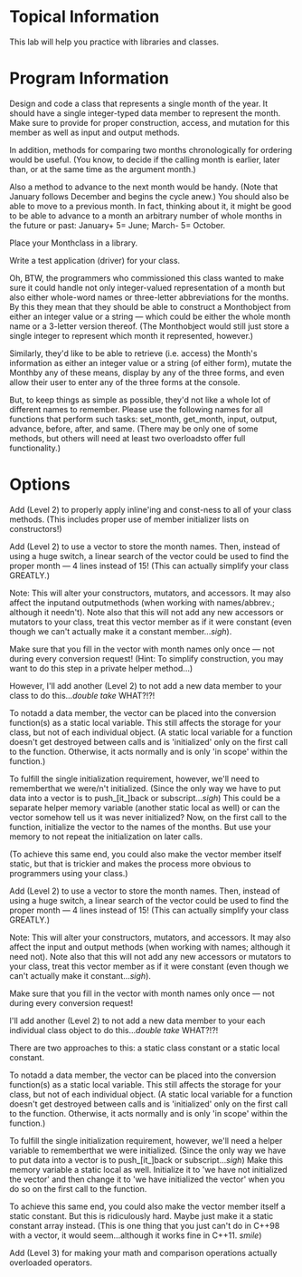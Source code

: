 # Topical Information
This lab will help you practice with libraries and classes.

# Program Information
Design and code a class that represents a single month of the year. It should have a single integer-typed data member to represent the month. Make sure to provide for proper construction, access, and mutation for this member as well as input and output methods.

In addition, methods for comparing two months chronologically for ordering would be useful. (You know, to decide if the calling month is earlier, later than, or at the same time as the argument month.)

Also a method to advance to the next month would be handy. (Note that January follows December and begins the cycle anew.) You should also be able to move to a previous month. In fact, thinking about it, it might be good to be able to advance to a month an arbitrary number of whole months in the future or past: January+ 5= June; March- 5= October.

Place your Monthclass in a library.

Write a test application (driver) for your class.

Oh, BTW, the programmers who commissioned this class wanted to make sure it could handle not only integer-valued representation of a month but also either whole-word names or three-letter abbreviations for the months. By this they mean that they should be able to construct a Monthobject from either an integer value or a string — which could be either the whole month name or a 3-letter version thereof. (The Monthobject would still just store a single integer to represent which month it represented, however.)

Similarly, they'd like to be able to retrieve (i.e. access) the Month's information as either an integer value or a string (of either form), mutate the Monthby any of these means, display by any of the three forms, and even allow their user to enter any of the three forms at the console.

But, to keep things as simple as possible, they'd not like a whole lot of different names to remember. Please use the following names for all functions that perform such tasks: set_month, get_month, input, output, advance, before, after, and same. (There may be only one of some methods, but others will need at least two overloadsto offer full functionality.)


# Options

Add (Level 2) to properly apply inline'ing and const-ness to all of your class methods. (This includes proper use of member initializer lists on constructors!)

Add (Level 2) to use a vector to store the month names. Then, instead of using a huge switch, a linear search of the vector could be used to find the proper month — 4 lines instead of 15! (This can actually simplify your class GREATLY.)

Note: This will alter your constructors, mutators, and accessors. It may also affect the inputand outputmethods (when working with names/abbrev.; although it needn't). Note also that this will not add any new accessors or mutators to your class, treat this vector member as if it were constant (even though we can't actually make it a constant member...*sigh*).

Make sure that you fill in the vector with month names only once — not during every conversion request! (Hint: To simplify construction, you may want to do this step in a private helper method...)

However, I'll add another (Level 2) to not add a new data member to your class to do this...*double take* WHAT?!?!

To notadd a data member, the vector can be placed into the conversion function(s) as a static local variable. This still affects the storage for your class, but not of each individual object. (A static local variable for a function doesn't get destroyed between calls and is 'initialized' only on the first call to the function. Otherwise, it acts normally and is only 'in scope' within the function.)

To fulfill the single initialization requirement, however, we'll need to rememberthat we were/n't initialized. (Since the only way we have to put data into a vector is to push_[it_]back or subscript...*sigh*) This could be a separate helper memory variable (another static local as well) or can the vector somehow tell us it was never initialized? Now, on the first call to the function, initialize the vector to the names of the months. But use your memory to not repeat the initialization on later calls.

(To achieve this same end, you could also make the vector member itself static, but that is trickier and makes the process more obvious to programmers using your class.)

Add (Level 2) to use a vector to store the month names. Then, instead of using a huge switch, a linear search of the vector could be used to find the proper month — 4 lines instead of 15! (This can actually simplify your class GREATLY.)

Note: This will alter your constructors, mutators, and accessors. It may also affect the input and output methods (when working with names; although it need not). Note also that this will not add any new accessors or mutators to your class, treat this vector member as if it were constant (even though we can't actually make it constant...*sigh*).

Make sure that you fill in the vector with month names only once — not during every conversion request!

I'll add another (Level 2) to not add a new data member to your each individual class object to do this...*double take* WHAT?!?!

There are two approaches to this: a static class constant or a static local constant.

To notadd a data member, the vector can be placed into the conversion function(s) as a static local variable. This still affects the storage for your class, but not of each individual object. (A static local variable for a function doesn't get destroyed between calls and is 'initialized' only on the first call to the function. Otherwise, it acts normally and is only 'in scope' within the function.)

To fulfill the single initialization requirement, however, we'll need a helper variable to rememberthat we were initialized. (Since the only way we have to put data into a vector is to push_[it_]back or subscript...*sigh*) Make this memory variable a static local as well. Initialize it to 'we have not initialized the vector' and then change it to 'we have initialized the vector' when you do so on the first call to the function.

To achieve this same end, you could also make the vector member itself a static constant. But this is ridiculously hard. Maybe just make it a static constant array instead. (This is one thing that you just can't do in C++98 with a vector, it would seem...although it works fine in C++11. *smile*)

Add (Level 3) for making your math and comparison operations actually overloaded operators.
